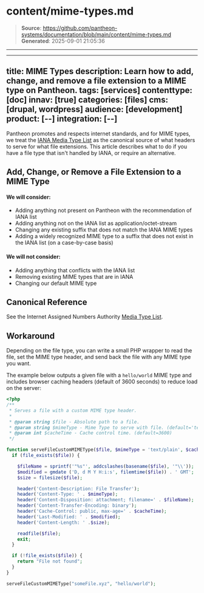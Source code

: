# content/mime-types.md

> **Source**: https://github.com/pantheon-systems/documentation/blob/main/content/mime-types.md
> **Generated**: 2025-09-01 21:05:36

---

---
title: MIME Types
description: Learn how to add, change, and remove a file extension to a MIME type on Pantheon.
tags: [services]
contenttype: [doc]
innav: [true]
categories: [files]
cms: [drupal, wordpress]
audience: [development]
product: [--]
integration: [--]
---
Pantheon promotes and respects internet standards, and for MIME types, we treat the [IANA Media Type List](https://www.iana.org/assignments/media-types/media-types.xhtml) as the canonical source of what headers to serve for what file extensions. This article describes what to do if you have a file type that isn't handled by IANA, or require an alternative.

## Add, Change, or Remove a File Extension to a MIME Type

#### We will consider:
- Adding anything not present on Pantheon with the recommendation of IANA list
- Adding anything not on the IANA list as application/octet-stream
- Changing any existing suffix that does not match the IANA MIME types
- Adding a widely recognized MIME type to a suffix that does not exist in the IANA list (on a case-by-case basis)

#### We will not consider:
- Adding anything that conflicts with the IANA list
- Removing existing MIME types that are in IANA
- Changing our default MIME type

## Canonical Reference
See the Internet Assigned Numbers Authority [Media Type List](https://www.iana.org/assignments/media-types/media-types.xhtml).

## Workaround
Depending on the file type, you can write a small PHP wrapper to read the file, set the MIME type header, and send back the file with any MIME type you want. 

The example below outputs a given file with a `hello/world` MIME type and includes browser caching headers (default of 3600 seconds) to reduce load on the server:

```php
<?php
/**
 * Serves a file with a custom MIME type header.
 *
 * @param string $file - Absolute path to a file.
 * @param string $mimeType - Mime Type to serve with file. (default='text/plain')
 * @param int $cacheTime - Cache control time. (default=3600)
 */

function serveFileCustomMIMEType($file, $mimeType = 'text/plain', $cacheTime = 3600) {
  if (file_exists($file)) {

    $fileName = sprintf('"%s"', addcslashes(basename($file), '"\\'));
    $modified = gmdate ('D, d M Y H:i:s', filemtime($file)) . ' GMT';
    $size = filesize($file);

    header('Content-Description: File Transfer');
    header('Content-Type: ' . $mimeType);
    header('Content-Disposition: attachment; filename=' . $fileName);
    header('Content-Transfer-Encoding: binary');
    header('Cache-Control: public, max-age=' . $cacheTime);
    header('Last-Modified: ' . $modified);
    header('Content-Length: ' .$size);

    readfile($file);
    exit;
  }

  if (!file_exists($file)) {
    return "File not found";
  }
}

serveFileCustomMIMEType("someFile.xyz", "hello/world");
```
